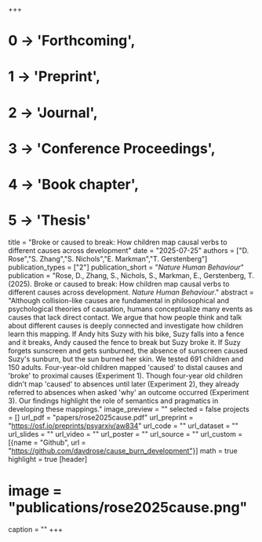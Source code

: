 +++
# 0 -> 'Forthcoming',
# 1 -> 'Preprint',
# 2 -> 'Journal',
# 3 -> 'Conference Proceedings',
# 4 -> 'Book chapter',
# 5 -> 'Thesis'

title = "Broke or caused to break: How children map causal verbs to different causes across development"
date = "2025-07-25"
authors = ["D. Rose","S. Zhang","S. Nichols","E. Markman","T. Gerstenberg"]
publication_types = ["2"]
publication_short = "_Nature Human Behaviour_"
publication = "Rose, D., Zhang, S., Nichols, S., Markman, E., Gerstenberg, T. (2025). Broke or caused to break: How children map causal verbs to different causes across development. _Nature Human Behaviour_."
abstract = "Although collision-like causes are fundamental in philosophical and psychological theories of causation, humans conceptualize many events as causes that lack direct contact. We argue that how people think and talk about different causes is deeply connected and investigate how children learn this mapping. If Andy hits Suzy with his bike, Suzy falls into a fence and it breaks, Andy caused the fence to break but Suzy broke it. If Suzy forgets sunscreen and gets sunburned, the absence of sunscreen caused Suzy's sunburn, but the sun burned her skin. We tested 691 children and 150 adults. Four-year-old children mapped 'caused' to distal causes and 'broke' to proximal causes (Experiment 1). Though four-year old children didn't map 'caused' to absences until later (Experiment 2), they already referred to absences when asked 'why' an outcome occurred (Experiment 3). Our findings highlight the role of semantics and pragmatics in developing these mappings."
image_preview = ""
selected = false
projects = []
url_pdf = "papers/rose2025cause.pdf"
url_preprint = "https://osf.io/preprints/psyarxiv/aw834"
url_code = ""
url_dataset = ""
url_slides = ""
url_video = ""
url_poster = ""
url_source = ""
url_custom = [{name = "Github", url = "https://github.com/davdrose/cause_burn_development"}]
math = true
highlight = true
[header]
# image = "publications/rose2025cause.png"
caption = ""
+++